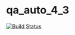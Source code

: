 # qa_auto_4_3

[![Build Status](https://github.com/AnzhelikaBcn/qa_auto_4_3/workflows/CI/badge.svg)](https://github.com/AnzhelikaBcn/qa_auto_4_3/actions)
